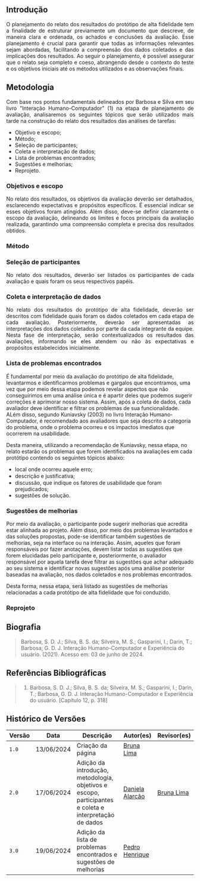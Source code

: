## Introdução
<p style="text-align: justify;">O planejamento do relato dos resultados do protótipo de alta fidelidade tem a finalidade de estruturar previamente um documento que descreve, de maneira clara e ordenada, os achados e conclusões da avaliação. Esse planejamento é crucial para garantir que todas as informações relevantes sejam abordadas, facilitando a compreensão dos dados coletados e das implicações dos resultados. Ao seguir o planejamento, é possível assegurar que o relato seja completo e coeso, abrangendo desde o contexto do teste e os objetivos iniciais até os métodos utilizados e as observações finais. </p>

## Metodologia
<p style="text-align: justify;">Com base nos pontos fundamentais delineados por Barbosa e Silva em seu livro "Interação Humano-Computador" (1) na etapa de planejamento de avaliação, analisaremos os seguintes tópicos que serão utilizados mais tarde na construção do relato dos resultados das análises de tarefas: </p>
<ul>
<li>Objetivo e escopo;</li>
<li>Método;</li>
<li>Seleção de participantes;</li>
<li>Coleta e interpretação de dados;</li>
<li>Lista de problemas encontrados;</li>
<li>Sugestões e melhorias;</li>
<li>Reprojeto.</li>
</ul>

### Objetivos e escopo
<p style="text-align: justify;">No relato dos resultados, os objetivos da avaliação deverão ser detalhados, esclarecendo expectativas e propósitos específicos. É essencial indicar se esses objetivos foram atingidos. Além disso, deve-se definir claramente o escopo da avaliação, delineando os limites e focos principais da avaliação realizada, garantindo uma compreensão completa e precisa dos resultados obtidos.</p>

### Método


### Seleção de participantes 
<p style="text-align: justify;">No relato dos resultados, deverão ser listados os participantes de cada avaliação e quais foram os seus respectivos papéis.  </p>

### Coleta e interpretação de dados
<p style="text-align: justify;">No relato dos resultados do protótipo de alta fidelidade, deverão ser descritos com fidelidade quais foram os dados coletados em cada etapa de cada avaliação. Posteriormente, deverão ser apresentadas as interpretações dos dados coletados por parte da cada integrante da equipe. Nesta fase de interpretação, serão contextualizados os resultados das avaliações, informando se eles atendem ou não às expectativas e propósitos estabelecidos inicialmente. </p>

### Lista de problemas encontrados
É fundamental por meio da avaliação do protótipo de alta fidelidade, levantarmos e identificarmos problemas e gargalos que encontramos, uma vez que por meio dessa etapa podemos revelar aspectos que não conseguírimos em uma análise única e é apartir deles que podemos sugerir correções e aprimorar nosso sistema. Assim, após a coleta de dados, cada avaliador deve identificar e filtrar os problemas de sua funcionalidade. ALém disso, segundo Kuniavsky (2003) no livro Interação Humano-Computador, é recomendado aos avaliadores que seja descrito a categoria do problema, onde o problema ocorreu e os impactos imediatos que ocorrerem na usabilidade. 

Desta maneira, utilizando a recomendação de Kuniavsky, nessa etapa, no relato estarão os problemas que forem identificados na avaliações em cada protótipo contendo os seguintes tópicos abaixo:
- local onde ocorreu aquele erro;
- descrição e justiﬁcativa;
- discussão, que indique os fatores de usabilidade que foram prejudicados;
- sugestões de solução.

### Sugestões de melhorias 
Por meio da avaliação, o participante pode sugerir melhorias que acredita estar alinhada ao projeto. Além disso, por meio  dos problemas levantados e das soluções propostas, pode-se identificar também sugestões de melhorias, seja na interface ou na interação. Assim, aqueles que foram responsáveis por fazer anotações, devem listar todas as sugestões que forem elucidadas pelo participante e, posteriormente, o avaliador responsável por aquela tarefa deve filtrar as sugestões que achar adequado ao seu sistema e identificar novas sugestões após uma análise posterior baseadas na avaliação, nos dados coletados e nos problemas encontrados. 

Desta forma, nessa etapa, será listado as sugestões de melhorias relacionadas a cada protótipo de alta fidelidade que foi conduzido. 

### Reprojeto 

## Biografia

> Barbosa, S. D. J.; Silva, B. S. da; Silveira, M. S.; Gasparini, I.; Darin, T.; Barbosa, G. D. J. Interação Humano-Computador e Experiência do usuário. (2021). Acesso em: 03 de junho de 2024.

## Referências Bibliográficas
> 1. Barbosa, S. D. J.; Silva, B. S. da; Silveira, M. S.; Gasparini, I.; Darin, T.; Barbosa, G. D. J. Interação Humano-Computador e Experiência do usuário. [Capítulo 12, p. 318]

## Histórico de Versões

| Versão  | Data       | Descrição                 | Autor(es)                   | Revisor(es)                                    |
| ------- | :--------: | ------------------------- | --------------------------- | ---------------------------------------------- |
| `1.0`   | 13/06/2024 | Criação da página         | [Bruna Lima](https://github.com/libruna) | |
| `2.0`   | 17/06/2024 | Adição da introdução, metodologia, objetivos e escopo, participantes e coleta e interpretação de dados         | [Daniela Alarcão](https://github.com/danialarcao) | [Bruna Lima](https://github.com/libruna) |
| `3.0`   | 19/06/2024 | Adição da lista de problemas encontrados e sugestões de melhorias         | [Pedro Henrique](https://github.com/PedroHhenriq) | |